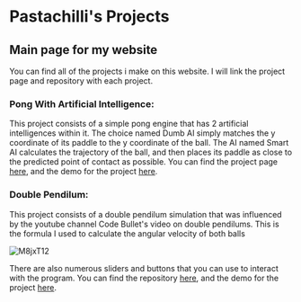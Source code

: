 # Pastachilli's Projects

## Main page for my website

You can find all of the projects i make on this website. I will link the project page and repository with each project.

### Pong With Artificial Intelligence:
  This project consists of a simple pong engine that has 2 artificial intelligences within it. The choice named Dumb AI simply matches the y coordinate of its paddle to the y coordinate of the ball. The AI named Smart AI calculates the trajectory of the ball, and then places its paddle as close to the predicted point of contact as possible. You can find the project page [here](https://github.com/pastachilli/Pong-w-AI), and the demo for the project [here](https://pastachilli.github.io/Pong-w-AI/).

### Double Pendilum:
  This project consists of a double pendilum simulation that was influenced by the youtube channel Code Bullet's video on double pendilums. This is the formula I used to calculate the angular velocity of both balls 

![M8jxT12](https://i.imgur.com/M8jxT12.png)

  There are also numerous sliders and buttons that you can use to interact with the program. You can find the repository [here](https://github.com/pastachilli/Double-Pendilum), and the demo for the project [here](https://pastachilli.github.io/Double-Pendilum/).

